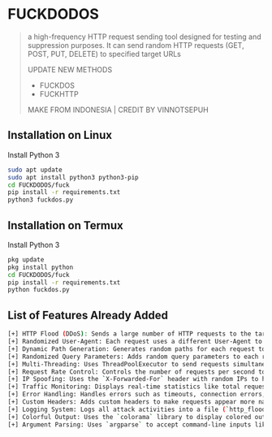 # FUCKDODOS

> a high-frequency HTTP request sending tool designed for testing and suppression purposes. It can send random HTTP requests (GET, POST, PUT, DELETE) to specified target URLs
>
> UPDATE NEW METHODS
> - FUCKDOS
> - FUCKHTTP
>
> MAKE FROM INDONESIA | CREDIT BY VINNOTSEPUH


## Installation on Linux 

Install Python 3

```bash
sudo apt update
sudo apt install python3 python3-pip
cd FUCKDODOS/fuck
pip install -r requirements.txt
python3 fuckdos.py
```

## Installation on Termux

Install Python 3

```bash
pkg update
pkg install python
cd FUCKDODOS/fuck
pip install -r requirements.txt
python fuckdos.py
```

## List of Features Already Added
```bash
[+] HTTP Flood (DDoS): Sends a large number of HTTP requests to the target to overwhelm the server.
[+] Randomized User-Agent: Each request uses a different User-Agent to mimic traffic from various devices.
[+] Dynamic Path Generation: Generates random paths for each request to make detection harder.
[+] Randomized Query Parameters: Adds random query parameters to each request.
[+] Multi-Threading: Uses ThreadPoolExecutor to send requests simultaneously with adjustable thread count.
[+] Request Rate Control: Controls the number of requests per second to avoid being blocked by firewalls or security systems.
[+] IP Spoofing: Uses the `X-Forwarded-For` header with random IPs to hide the original identity.
[+] Traffic Monitoring: Displays real-time statistics like total requests and requests per second.
[+] Error Handling: Handles errors such as timeouts, connection errors, and invalid URLs more effectively.
[+] Custom Headers: Adds custom headers to make requests appear more natural.
[+] Logging System: Logs all attack activities into a file (`http_flood.log`) for further analysis.
[+] Colorful Output: Uses the `colorama` library to display colored output in the terminal.
[+] Argument Parsing: Uses `argparse` to accept command-line inputs like target URLs, thread count, and request rate.
```
